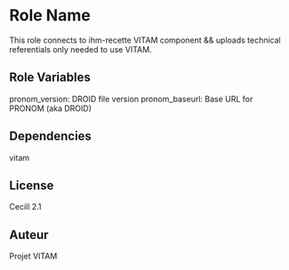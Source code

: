 Role Name
=========

This role connects to ihm-recette VITAM component && uploads technical referentials only needed to use VITAM.

Role Variables
--------------

pronom_version:  DROID file version
pronom_baseurl: Base URL for PRONOM (aka DROID)

Dependencies
------------
vitam


License
-------

Cecill 2.1

Auteur
------

Projet VITAM